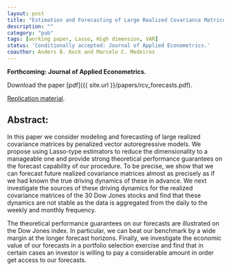```yaml
---
layout: post
title: "Estimation and Forecasting of Large Realized Covariance Matrices and Portfolio Choice."
description: ""
category: "pub"
tags: [working paper, Lasso, High dimension, VAR]
status: 'Conditionally accepted: Journal of Applied Econometrics.'
coauthor: Anders B. Kock and Marcelo C. Medeiros
---
```


**Forthcoming: Journal of Applied Econometrics.**

Download the paper [pdf]({{ site.url }}/papers/rcv_forecasts.pdf).

[Replication material](https://github.com/lcallot/rcv-fc).

## Abstract:


In this paper we consider modeling and forecasting of large realized covariance matrices by penalized vector autoregressive models. We propose using Lasso-type estimators to reduce the dimensionality to a manageable one and provide strong theoretical performance guarantees on the forecast capability of our procedure. To be precise, we show that we can forecast future realized covariance matrices almost as precisely as if we had known the true driving dynamics of these in advance. We next investigate the sources of these driving dynamics for the realized covariance matrices of the 30 Dow Jones stocks and find that these dynamics are not stable as the data is aggregated from the daily to the weekly and monthly frequency.

The theoretical performance guarantees on our forecasts are illustrated on the Dow Jones index. In particular, we can beat our benchmark by a wide margin at the longer forecast horizons. Finally, we investigate the economic value of our forecasts in a portfolio selection exercise and find that in certain cases an investor is willing to pay a considerable amount in order get access to our forecasts.  
